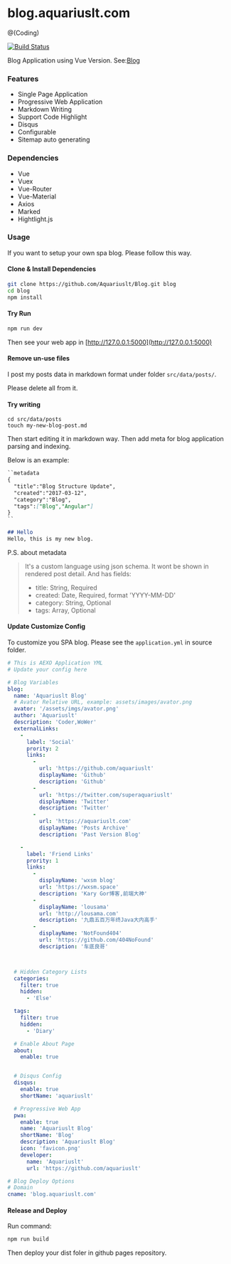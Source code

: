 # blog.aquariuslt.com
@(Coding)

[![Build Status](https://api.travis-ci.org/Aquariuslt/blog.svg?branch=VUE)](https://github.com/Aquariuslt/Blog)

Blog Application using Vue Version.
See:[Blog](https://blog.aquariuslt.com)


### Features
- Single Page Application
- Progressive Web Application
- Markdown Writing
- Support Code Highlight
- Disqus
- Configurable
- Sitemap auto generating

### Dependencies
- Vue
- Vuex
- Vue-Router
- Vue-Material
- Axios
- Marked
- Hightlight.js


### Usage
If you want to setup your own spa blog.
Please follow this way.


#### Clone & Install Dependencies
```bash
git clone https://github.com/Aquariuslt/Blog.git blog
cd blog
npm install
```


#### Try Run 
```bash
npm run dev
```

Then see your web app in 
[http://127.0.0.1:5000](http://127.0.0.1:5000)

#### Remove un-use files
I post my posts data in markdown format under folder
`src/data/posts/`.

Please delete all from it.

#### Try writing
```
cd src/data/posts
touch my-new-blog-post.md
```

Then start editing it in markdown way.
Then add meta for blog application parsing and indexing.

Below is an example:
```markdown
``metadata
{
  "title":"Blog Structure Update",
  "created":"2017-03-12",
  "category":"Blog",
  "tags":["Blog","Angular"]
}
``

## Hello
Hello, this is my new blog.
```

P.S. about metadata
> It's a custom language using json schema.
> It wont be shown in rendered post detail.
> And has fields:
> - title: String, Required
> - created: Date, Required, format 'YYYY-MM-DD'
> - category: String, Optional
> - tags: Array, Optional



#### Update Customize Config 
To customize you SPA blog.
Please see the `application.yml` in source folder.

```yaml
# This is AEXO Application YML
# Update your config here

# Blog Variables
blog:
  name: 'Aquariuslt Blog'
  # Avator Relative URL, example: assets/images/avator.png
  avator: '/assets/imgs/avator.png'
  author: 'Aquariuslt'
  description: 'Coder,WoWer'
  externalLinks:
    -
      label: 'Social'
      prority: 2
      links:
        -
          url: 'https://github.com/aquariuslt'
          displayName: 'Github'
          description: 'Github'
        -
          url: 'https://twitter.com/superaquariuslt'
          displayName: 'Twitter'
          description: 'Twitter'
        -
          url: 'https://aquariuslt.com'
          displayName: 'Posts Archive'
          description: 'Past Version Blog'

    -
      label: 'Friend Links'
      prority: 1
      links:
        -
          displayName: 'wxsm blog'
          url: 'https://wxsm.space'
          description: 'Kary Gor博客,前端大神'
        -
          displayName: 'lousama'
          url: 'http://lousama.com'
          description: '九鼎五百万年终Java大内高手'
        -
          displayName: 'NotFound404'
          url: 'https://github.com/404NoFound'
          description: '车底良哥'



  # Hidden Category Lists
  categories:
    filter: true
    hidden:
      - 'Else'

  tags:
    filter: true
    hidden:
      - 'Diary'

  # Enable About Page
  about:
    enable: true


  # Disqus Config
  disqus:
    enable: true
    shortName: 'aquariuslt'

  # Progressive Web App
  pwa:
    enable: true
    name: 'Aquariuslt Blog'
    shortName: 'Blog'
    description: 'Aquariuslt Blog'
    icon: 'favicon.png'
    developer:
      name: 'Aquariuslt'
      url: 'https://github.com/aquariuslt'

# Blog Deploy Options
# Domain
cname: 'blog.aquariuslt.com'
```


#### Release and Deploy
Run command:
```bash
npm run build
```

Then deploy your dist foler in github pages repository.
